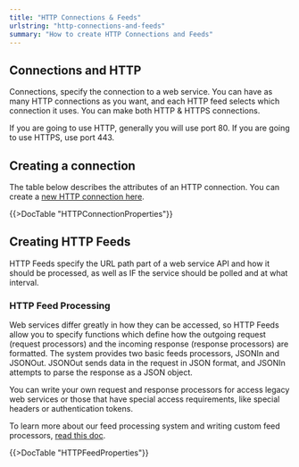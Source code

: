 ```yaml
---
title: "HTTP Connections & Feeds"
urlstring: "http-connections-and-feeds"
summary: "How to create HTTP Connections and Feeds"
---
```


## Connections and HTTP
Connections, specify the connection to a web service. You can have as many HTTP connections as you want, and each HTTP feed selects which connection it uses. You can make both HTTP & HTTPS connections.

If you are going to use HTTP, generally you will use port 80. If you are going to use HTTPS, use port 443.

## Creating a connection
The table below describes the attributes of an HTTP connection. You can create a [new HTTP connection here](/http-connection/new).

{{>DocTable "HTTPConnectionProperties"}}

## Creating HTTP Feeds

HTTP Feeds specify the URL path part of a web service API and how it should be processed, as well as IF the service should be polled and at what interval.

### HTTP Feed Processing
Web services differ greatly in how they can be accessed, so HTTP Feeds allow you to specify functions which define how the outgoing request (request processors) and the incoming response (response processors) are formatted. The system provides two basic feeds processors, JSONIn and JSONOut. JSONOut sends data in the request in JSON format, and JSONIn attempts to parse the response as a JSON object.

You can write your own request and response processors for access legacy web services or those that have special access requirements, like special headers or authentication tokens.

To learn more about our feed processing system and writing custom feed processors, [read this doc](/docs/feed_processing).

{{>DocTable "HTTPFeedProperties"}}
